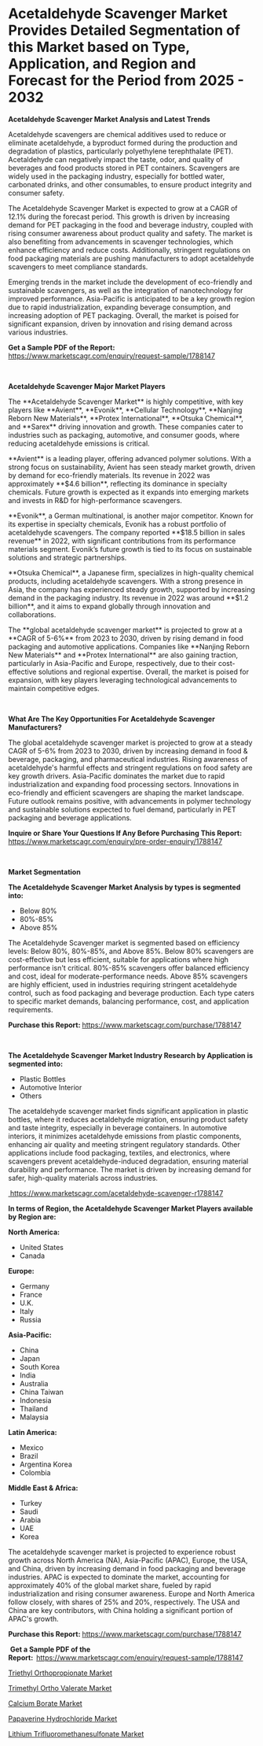 <p><h1>Acetaldehyde Scavenger Market Provides Detailed Segmentation of this Market based on Type, Application, and Region and Forecast for the Period from 2025 - 2032</h1></p><p><strong>Acetaldehyde Scavenger Market Analysis and Latest Trends</strong></p>
<p><p>Acetaldehyde scavengers are chemical additives used to reduce or eliminate acetaldehyde, a byproduct formed during the production and degradation of plastics, particularly polyethylene terephthalate (PET). Acetaldehyde can negatively impact the taste, odor, and quality of beverages and food products stored in PET containers. Scavengers are widely used in the packaging industry, especially for bottled water, carbonated drinks, and other consumables, to ensure product integrity and consumer safety.</p><p>The Acetaldehyde Scavenger Market is expected to grow at a CAGR of 12.1% during the forecast period. This growth is driven by increasing demand for PET packaging in the food and beverage industry, coupled with rising consumer awareness about product quality and safety. The market is also benefiting from advancements in scavenger technologies, which enhance efficiency and reduce costs. Additionally, stringent regulations on food packaging materials are pushing manufacturers to adopt acetaldehyde scavengers to meet compliance standards.</p><p>Emerging trends in the market include the development of eco-friendly and sustainable scavengers, as well as the integration of nanotechnology for improved performance. Asia-Pacific is anticipated to be a key growth region due to rapid industrialization, expanding beverage consumption, and increasing adoption of PET packaging. Overall, the market is poised for significant expansion, driven by innovation and rising demand across various industries.</p></p>
<p><strong>Get a Sample PDF of the Report:&nbsp;</strong> <a href="https://www.marketscagr.com/enquiry/request-sample/1788147?utm_campaign=1998&utm_medium=2&utm_source=Github&utm_content=ia&utm_term=26012025&utm_id=acetaldehyde-scavenger">https://www.marketscagr.com/enquiry/request-sample/1788147</a></p>
<p>&nbsp;</p>
<p><strong>Acetaldehyde Scavenger Major Market Players</strong></p>
<p><p>The **Acetaldehyde Scavenger Market** is highly competitive, with key players like **Avient**, **Evonik**, **Cellular Technology**, **Nanjing Reborn New Materials**, **Protex International**, **Otsuka Chemical**, and **Sarex** driving innovation and growth. These companies cater to industries such as packaging, automotive, and consumer goods, where reducing acetaldehyde emissions is critical.</p><p>**Avient** is a leading player, offering advanced polymer solutions. With a strong focus on sustainability, Avient has seen steady market growth, driven by demand for eco-friendly materials. Its revenue in 2022 was approximately **$4.6 billion**, reflecting its dominance in specialty chemicals. Future growth is expected as it expands into emerging markets and invests in R&D for high-performance scavengers.</p><p>**Evonik**, a German multinational, is another major competitor. Known for its expertise in specialty chemicals, Evonik has a robust portfolio of acetaldehyde scavengers. The company reported **$18.5 billion in sales revenue** in 2022, with significant contributions from its performance materials segment. Evonik’s future growth is tied to its focus on sustainable solutions and strategic partnerships.</p><p>**Otsuka Chemical**, a Japanese firm, specializes in high-quality chemical products, including acetaldehyde scavengers. With a strong presence in Asia, the company has experienced steady growth, supported by increasing demand in the packaging industry. Its revenue in 2022 was around **$1.2 billion**, and it aims to expand globally through innovation and collaborations.</p><p>The **global acetaldehyde scavenger market** is projected to grow at a **CAGR of 5-6%** from 2023 to 2030, driven by rising demand in food packaging and automotive applications. Companies like **Nanjing Reborn New Materials** and **Protex International** are also gaining traction, particularly in Asia-Pacific and Europe, respectively, due to their cost-effective solutions and regional expertise. Overall, the market is poised for expansion, with key players leveraging technological advancements to maintain competitive edges.</p></p>
<p>&nbsp;</p>
<p><strong>What Are The Key Opportunities For Acetaldehyde Scavenger Manufacturers?</strong></p>
<p><p>The global acetaldehyde scavenger market is projected to grow at a steady CAGR of 5-6% from 2023 to 2030, driven by increasing demand in food & beverage, packaging, and pharmaceutical industries. Rising awareness of acetaldehyde's harmful effects and stringent regulations on food safety are key growth drivers. Asia-Pacific dominates the market due to rapid industrialization and expanding food processing sectors. Innovations in eco-friendly and efficient scavengers are shaping the market landscape. Future outlook remains positive, with advancements in polymer technology and sustainable solutions expected to fuel demand, particularly in PET packaging and beverage applications.</p></p>
<p><strong>Inquire or Share Your Questions If Any Before Purchasing This Report:</strong> <a href="https://www.marketscagr.com/enquiry/pre-order-enquiry/1788147?utm_campaign=1998&utm_medium=2&utm_source=Github&utm_content=ia&utm_term=26012025&utm_id=acetaldehyde-scavenger">https://www.marketscagr.com/enquiry/pre-order-enquiry/1788147</a></p>
<p>&nbsp;</p>
<p><strong>Market Segmentation</strong></p>
<p><strong>The Acetaldehyde Scavenger Market Analysis by types is segmented into:</strong></p>
<p><ul><li>Below 80%</li><li>80%-85%</li><li>Above 85%</li></ul></p>
<p><p>The Acetaldehyde Scavenger market is segmented based on efficiency levels: Below 80%, 80%-85%, and Above 85%. Below 80% scavengers are cost-effective but less efficient, suitable for applications where high performance isn't critical. 80%-85% scavengers offer balanced efficiency and cost, ideal for moderate-performance needs. Above 85% scavengers are highly efficient, used in industries requiring stringent acetaldehyde control, such as food packaging and beverage production. Each type caters to specific market demands, balancing performance, cost, and application requirements.</p></p>
<p><strong>Purchase this Report:&nbsp;</strong><a href="https://www.marketscagr.com/purchase/1788147?utm_campaign=1998&utm_medium=2&utm_source=Github&utm_content=ia&utm_term=26012025&utm_id=acetaldehyde-scavenger">https://www.marketscagr.com/purchase/1788147</a></p>
<p>&nbsp;</p>
<p><strong>The Acetaldehyde Scavenger Market Industry Research by Application is segmented into:</strong></p>
<p><ul><li>Plastic Bottles</li><li>Automotive Interior</li><li>Others</li></ul></p>
<p><p>The acetaldehyde scavenger market finds significant application in plastic bottles, where it reduces acetaldehyde migration, ensuring product safety and taste integrity, especially in beverage containers. In automotive interiors, it minimizes acetaldehyde emissions from plastic components, enhancing air quality and meeting stringent regulatory standards. Other applications include food packaging, textiles, and electronics, where scavengers prevent acetaldehyde-induced degradation, ensuring material durability and performance. The market is driven by increasing demand for safer, high-quality materials across industries.</p></p>
<p><a href="https://www.marketscagr.com/acetaldehyde-scavenger-r1788147?utm_campaign=1998&utm_medium=2&utm_source=Github&utm_content=ia&utm_term=26012025&utm_id=acetaldehyde-scavenger">&nbsp;https://www.marketscagr.com/acetaldehyde-scavenger-r1788147</a></p>
<p><strong>In terms of Region, the Acetaldehyde Scavenger Market Players available by Region are:</strong></p>
<p>
    <p> <strong> North America: </strong>
        <ul>
            <li>United States</li>
            <li>Canada</li>
        </ul>
        </p> 
    <p> <strong> Europe: </strong>
        <ul>
            <li>Germany</li>
            <li>France</li>
            <li>U.K.</li>
            <li>Italy</li>
            <li>Russia</li>
        </ul>
        </p> 
    <p> <strong> Asia-Pacific: </strong>
        <ul>
            <li>China</li>
            <li>Japan</li>
            <li>South Korea</li>
            <li>India</li>
            <li>Australia</li>
            <li>China Taiwan</li>
            <li>Indonesia</li>
            <li>Thailand</li>
            <li>Malaysia</li>
        </ul>
        </p> 
    <p> <strong> Latin America: </strong>
        <ul>
            <li>Mexico</li>
            <li>Brazil</li>
            <li>Argentina Korea</li>
            <li>Colombia</li>
        </ul>
        </p> 
    <p> <strong> Middle East & Africa: </strong>
        <ul>
            <li>Turkey</li>
            <li>Saudi</li>
            <li>Arabia</li>
            <li>UAE</li>
            <li>Korea</li>
        </ul>
    </p>
    </p>
<p><p>The acetaldehyde scavenger market is projected to experience robust growth across North America (NA), Asia-Pacific (APAC), Europe, the USA, and China, driven by increasing demand in food packaging and beverage industries. APAC is expected to dominate the market, accounting for approximately 40% of the global market share, fueled by rapid industrialization and rising consumer awareness. Europe and North America follow closely, with shares of 25% and 20%, respectively. The USA and China are key contributors, with China holding a significant portion of APAC's growth.</p></p>
<p><strong>Purchase this Report: </strong><a href="https://www.marketscagr.com/purchase/1788147?utm_campaign=1998&utm_medium=2&utm_source=Github&utm_content=ia&utm_term=26012025&utm_id=acetaldehyde-scavenger">https://www.marketscagr.com/purchase/1788147</a></p>
<p>&nbsp;<strong>Get a Sample PDF of the Report:&nbsp;&nbsp;</strong><a href="https://www.marketscagr.com/enquiry/request-sample/1788147?utm_campaign=1998&utm_medium=2&utm_source=Github&utm_content=ia&utm_term=26012025&utm_id=acetaldehyde-scavenger">https://www.marketscagr.com/enquiry/request-sample/1788147</a></p>
<p><strong></strong></p>
<p><p><a href="https://github.com/supicweg/Market-Research-Report-List-1/blob/main/triethyl-orthopropionate-market.md?utm_campaign=1998&utm_medium=2&utm_source=Github&utm_content=ia&utm_term=26012025&utm_id=acetaldehyde-scavenger">Triethyl Orthopropionate Market</a></p><p><a href="https://github.com/salodipura00/Market-Research-Report-List-1/blob/main/trimethyl-ortho-valerate-market.md?utm_campaign=1998&utm_medium=2&utm_source=Github&utm_content=ia&utm_term=26012025&utm_id=acetaldehyde-scavenger">Trimethyl Ortho Valerate Market</a></p><p><a href="https://github.com/viipposahko25/Market-Research-Report-List-1/blob/main/calcium-borate-market.md?utm_campaign=1998&utm_medium=2&utm_source=Github&utm_content=ia&utm_term=26012025&utm_id=acetaldehyde-scavenger">Calcium Borate Market</a></p><p><a href="https://github.com/vioarapoyil/Market-Research-Report-List-1/blob/main/papaverine-hydrochloride-market.md?utm_campaign=1998&utm_medium=2&utm_source=Github&utm_content=ia&utm_term=26012025&utm_id=acetaldehyde-scavenger">Papaverine Hydrochloride Market</a></p><p><a href="https://github.com/howdlecirone/Market-Research-Report-List-1/blob/main/lithium-trifluoromethanesulfonate-market.md?utm_campaign=1998&utm_medium=2&utm_source=Github&utm_content=ia&utm_term=26012025&utm_id=acetaldehyde-scavenger">Lithium Trifluoromethanesulfonate Market</a></p></p>